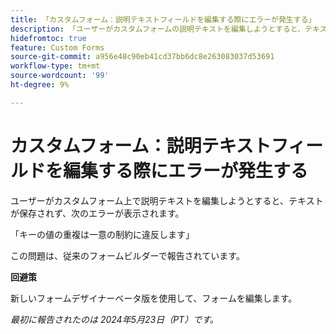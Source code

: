```yaml
---
title: 「カスタムフォーム：説明テキストフィールドを編集する際にエラーが発生する」
description: 「ユーザーがカスタムフォームの説明テキストを編集しようとすると、テキストが保存されず、エラーが表示されます。 回避策はあります。」
hidefromtoc: true
feature: Custom Forms
source-git-commit: a956e48c90eb41cd37bb6dc8e263083037d53691
workflow-type: tm+mt
source-wordcount: '99'
ht-degree: 9%

---
```



# カスタムフォーム：説明テキストフィールドを編集する際にエラーが発生する

ユーザーがカスタムフォーム上で説明テキストを編集しようとすると、テキストが保存されず、次のエラーが表示されます。

「キーの値の重複は一意の制約に違反します」

この問題は、従来のフォームビルダーで報告されています。

**回避策**

新しいフォームデザイナーベータ版を使用して、フォームを編集します。

_最初に報告されたのは 2024年5月23日（PT）です。_
